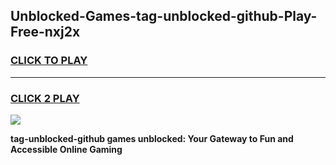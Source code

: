 
## Unblocked-Games-tag-unblocked-github-Play-Free-nxj2x
<h3>
<a href="https://premium76.site?title=tag-unblocked-github&ref=19M">CLICK TO PLAY</a></h3>
<hr>

<h3>
<a href="https://premium76.site?title=tag-unblocked-github&ref=19M">CLICK 2 PLAY</a>
  
</h3>

<a href="https://premium76.site?title=tag-unblocked-github&ref=19M"><img src="https://clearcache.store/games.png"></a>


**tag-unblocked-github games unblocked: Your Gateway to Fun and Accessible Online Gaming**
